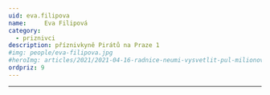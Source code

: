 ```yaml
---
uid: eva.filipova
name:     Eva Filipová
category:
  - priznivci
description: příznivkyně Pirátů na Praze 1
#img: people/eva-filipova.jpg
#heroImg: articles/2021/2021-04-16-radnice-neumi-vysvetlit-pul-milionovy-pro-valentu.jpg
ordpriz: 9
---
```



---
